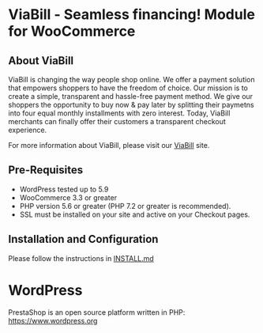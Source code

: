 # ViaBill - Seamless financing! Module for WooCommerce

## About ViaBill

ViaBill is changing the way people shop online. We offer a payment solution that empowers shoppers to have the freedom of choice. Our mission is to create a simple, transparent and hassle-free payment method. We give our shoppers the opportunity to buy now & pay later by splitting their paymetns into four equal monthly installments with zero interest. Today, ViaBill merchants can finally offer their customers a transparent checkout experience.

For more information about ViaBill, please visit our [ViaBill](https://viabill.com) site.

## Pre-Requisites
* WordPress tested up to 5.9
* WooCommerce 3.3 or greater
* PHP version 5.6 or greater (PHP 7.2 or greater is recommended).
* SSL must be installed on your site and active on your Checkout pages.

## Installation and Configuration

Please follow the instructions in [INSTALL.md](INSTALL.md)

# WordPress

PrestaShop is an open source platform written in PHP: https://www.wordpress.org

